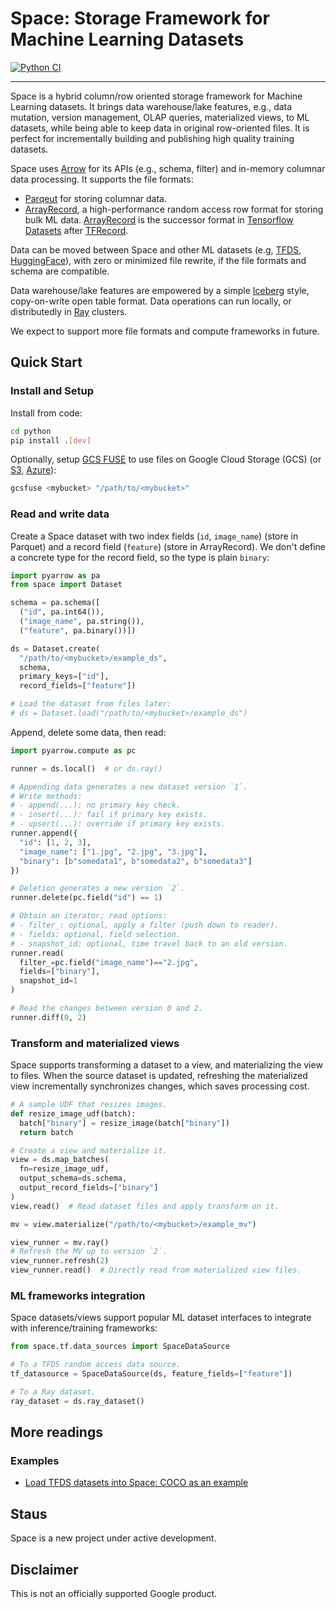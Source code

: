 # Space: Storage Framework for Machine Learning Datasets

[![Python CI](https://github.com/google/space/actions/workflows/python-ci.yml/badge.svg?branch=main)](https://github.com/google/space/actions/workflows/python-ci.yml)

<hr/>

Space is a hybrid column/row oriented storage framework for Machine Learning datasets. It brings data warehouse/lake features, e.g., data mutation, version management, OLAP queries, materialized views, to ML datasets, while being able to keep data in original row-oriented files. It is perfect for incrementally building and publishing high quality training datasets.

Space uses [Arrow](https://arrow.apache.org/docs/python/index.html) for its APIs (e.g., schema, filter) and in-memory columnar data processing. It supports the file formats:

- [Parqeut](https://parquet.apache.org/) for storing columnar data.
- [ArrayRecord](https://github.com/google/array_record), a high-performance random access row format for storing bulk ML data. [ArrayRecord](https://www.tensorflow.org/datasets/tfless_tfds) is the successor format in [Tensorflow Datasets](https://www.tensorflow.org/datasets) after [TFRecord](https://www.tensorflow.org/tutorials/load_data/tfrecord).

Data can be moved between Space and other ML datasets (e.g, [TFDS](https://www.tensorflow.org/datasets), [HuggingFace](https://huggingface.co/docs/datasets/index)), with zero or minimized file rewrite, if the file formats and schema are compatible.

Data warehouse/lake features are empowered by a simple [Iceberg](https://iceberg.apache.org/) style, copy-on-write open table format. Data operations can run locally, or distributedly in [Ray](https://docs.ray.io/en/latest/index.html) clusters.

We expect to support more file formats and compute frameworks in future.

## Quick Start

### Install and Setup

Install from code:
```bash
cd python
pip install .[dev]
```

Optionally, setup [GCS FUSE](https://cloud.google.com/storage/docs/gcs-fuse) to use files on Google Cloud Storage (GCS) (or [S3](https://github.com/s3fs-fuse/s3fs-fuse), [Azure](https://github.com/Azure/azure-storage-fuse)):

```bash
gcsfuse <mybucket> "/path/to/<mybucket>"
```

### Read and write data

Create a Space dataset with two index fields (`id`, `image_name`) (store in Parquet) and a record field (`feature`) (store in ArrayRecord). We don't define a concrete type for the record field, so the type is plain `binary`:

```py
import pyarrow as pa
from space import Dataset

schema = pa.schema([
  ("id", pa.int64()),
  ("image_name", pa.string()),
  ("feature", pa.binary())])

ds = Dataset.create(
  "/path/to/<mybucket>/example_ds",
  schema,
  primary_keys=["id"],
  record_fields=["feature"])

# Load the dataset from files later:
# ds = Dataset.load("/path/to/<mybucket>/example_ds")
```

Append, delete some data, then read:
```py
import pyarrow.compute as pc

runner = ds.local()  # or ds.ray()

# Appending data generates a new dataset version `1`.
# Write methods:
# - append(...): no primary key check.
# - insert(...): fail if primary key exists.
# - upsert(...): override if primary key exists.
runner.append({
  "id": [1, 2, 3],
  "image_name": ["1.jpg", "2.jpg", "3.jpg"],
  "binary": [b"somedata1", b"somedata2", b"somedata3"]
})

# Deletion generates a new version `2`.
runner.delete(pc.field("id") == 1)

# Obtain an iterator; read options:
# - filter_: optional, apply a filter (push down to reader).
# - fields: optional, field selection.
# - snapshot_id: optional, time travel back to an old version.
runner.read(
  filter_=pc.field("image_name")=="2.jpg",
  fields=["binary"],
  snapshot_id=1
)

# Read the changes between version 0 and 2.
runner.diff(0, 2)
```

### Transform and materialized views

Space supports transforming a dataset to a view, and materializing the view to files. When the source dataset is updated, refreshing the materialized view incrementally synchronizes changes, which saves processing cost.

```py
# A sample UDF that resizes images.
def resize_image_udf(batch):
  batch["binary"] = resize_image(batch["binary"])
  return batch

# Create a view and materialize it.
view = ds.map_batches(
  fn=resize_image_udf,
  output_schema=ds.schema,
  output_record_fields=["binary"]
)
view.read()  # Read dataset files and apply transform on it.

mv = view.materialize("/path/to/<mybucket>/example_mv")

view_runner = mv.ray()
# Refresh the MV up to version `2`.
view_runner.refresh(2)
view_runner.read()  # Directly read from materialized view files.
```

### ML frameworks integration

Space datasets/views support popular ML dataset interfaces to integrate with inference/training frameworks:

```py
from space.tf.data_sources import SpaceDataSource

# To a TFDS random access data source.
tf_datasource = SpaceDataSource(ds, feature_fields=["feature"])

# To a Ray dataset.
ray_dataset = ds.ray_dataset()
```

## More readings

### Examples
- [Load TFDS datasets into Space: COCO as an example](notebooks/tfds_coco_tutorial.ipynb)

## Staus
Space is a new project under active development.

## Disclaimer
This is not an officially supported Google product.
